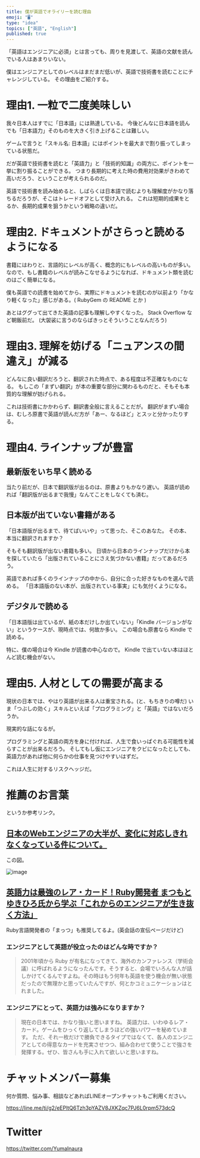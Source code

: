 ```yaml
---
title: 僕が英語でオライリーを読む理由
emoji: "🖥"
type: "idea"
topics: ["英語", "English"]
published: true
---
```


「英語はエンジニアに必須」とは言っても、周りを見渡して、英語の文献を読んでいる人はあまりいない。

僕はエンジニアとしてのレベルはまだまだ低いが、英語で技術書を読むことにチャレンジしている。
その理由をご紹介する。

# 理由1. 一粒で二度美味しい

我々日本人はすでに「日本語」には熟達している。
今後どんなに日本語を読んでも「日本語力」そのものを大きく引き上げることは難しい。

ゲームで言うと「スキル名: 日本語」にはポイントを最大まで割り振ってしまっている状態だ。

だが英語で技術書を読むと「英語力」と「技術的知識」の両方に、ポイントを一挙に割り振ることができる。
つまり長期的に考えた時の費用対効果がきわめて高いだろう、ということが考えられるのだ。

英語で技術書を読み始めると、しばらくは日本語で読むよりも理解度がかなり落ちるだろうが、そこはトレードオフとして受け入れる。
これは短期的成果をとるか、長期的成果を狙うかという戦略の違いだ。

# 理由2. ドキュメントがさらっと読めるようになる

書籍にはわりと、言語的にレベルが高く、概念的にもレベルの高いものが多い。
なので、もし書籍のレベルが読みこなせるようになれば、ドキュメント類を読むのはごく簡単になる。

僕も英語での読書を始めてから、実際にドキュメントを読むのが以前より「かなり軽くなった」感じがある。( RubyGem の README とか )

あとはググって出てきた英語の記事も理解しやすくなった。
Stack Overflow など朝飯前だ。
(大袈裟に言うのならばきっとそういうことなんだろう)

# 理由3. 理解を妨げる「ニュアンスの間違え」が減る

どんなに良い翻訳だろうと、翻訳された時点で、ある程度は不正確なものになる。
もしこの「まずい翻訳」が本の重要な部分に関わるものだと、そもそも本質的な理解が妨げられる。

これは技術書にかかわらず、翻訳書全般に言えることだが。
翻訳がまずい場合は、むしろ原書で英語が読んだ方が「あー、なるほど」とスッと分かったりする。

# 理由4. ラインナップが豊富

## 最新版をいち早く読める

当たり前だが、日本で翻訳版が出るのは、原書よりもかなり遅い。
英語が読めれば「翻訳版が出るまで我慢」なんてことをしなくても済む。

## 日本版が出ていない書籍がある

「日本語版が出るまで、待てばいいや」って思った、そこのあなた。
その本、本当に翻訳されますか？

そもそも翻訳版が出ない書籍も多い。
日頃から日本のラインナップだけから本を探していたら「出版されていることにさえ気づかない書籍」だってあるだろう。

英語であれば多くのラインナップの中から、自分に合った好きなものを選んで読める。
「日本語版のない本が、出版されている事実」にも気付くようになる。

## デジタルで読める

「日本語版は出ているが、紙の本だけしか出ていない」「Kindle バージョンがない」というケースが、現時点では、何故か多い。
この場合も原書なら Kindle で読める。

特に、僕の場合は今 Kindle が読書の中心なので。
Kindle で出ていない本はほとんど読む機会がない。

# 理由5. 人材としての需要が高まる

現状の日本では、やはり英語が出来る人は重宝される。(と、もちきりの噂だ)
いま「つぶしの効く」スキルといえば「プログラミング」と「英語」ではないだろうか。

現実的な話になるが。

プログラミングと英語の両方を身に付ければ、人生で食いっぱぐれる可能性を減らすことが出来るだろう。
そしてもし仮にエンジニアをクビになったとしても、英語力があれば他に何らかの仕事を見つけやすいはずだ。

これは人生に対するリスクヘッジだ。


# 推薦のお言葉

というか参考リンク。

## [日本のWebエンジニアの大半が、変化に対応しきれなくなっている件について。](http://d.hatena.ne.jp/tomoya/20160410/1460274822)

この図。

![image](https://qiita-image-store.s3.amazonaws.com/0/89618/a1172284-8d72-e6b1-93f6-5ecde61ae2d6.png)


## [英語力は最強のレア・カード！Ruby開発者 まつもとゆきひろ氏から学ぶ「これからのエンジニアが生き抜く方法」](http://eikaiwa.dmm.com/blog/interview/matz/)

Ruby言語開発者の「まっつ」も推奨してるよ。(英会話の宣伝ページだけど)

### エンジニアとして英語が役立ったのはどんな時ですか？

>2001年頃から Ruby が有名になってきて、海外のカンファレンス（学術会議）に呼ばれるようになったんです。そうすると、会場でいろんな人が話しかけてくるんですよね。その時はもう何年も英語を使う機会が無い状態だったので無理かと思っていたんですが、何とかコミュニケーションはとれました。

### エンジニアにとって、英語力は強みになりますか？

>現在の日本では、かなり強いと思いますね。
英語力は、いわゆるレア・カード。ゲームをひっくり返してしまうほどの強いパワーを秘めています。
ただ、それ一枚だけで勝負できるタイプではなくて、各人のエンジニアとしての得意なカードを充実させつつ、組み合わせて使うことで強さを発揮する。ぜひ、皆さんも手に入れて欲しいと思いますね。








<!-- Update From Qiita API -->

# チャットメンバー募集


何か質問、悩み事、相談などあればLINEオープンチャットもご利用ください。

https://line.me/ti/g2/eEPltQ6Tzh3pYAZV8JXKZqc7PJ6L0rpm573dcQ





# Twitter


https://twitter.com/YumaInaura


<!-- Update From Qiita API -->


